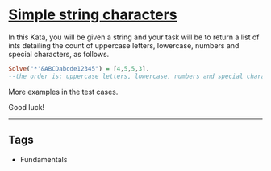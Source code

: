 # [Simple string characters](https://www.codewars.com/kata/5a29a0898f27f2d9c9000058)

In this Kata, you will be given a string and your task will be to return a list of ints detailing the count of uppercase letters, lowercase, numbers and special characters, as follows.

```Haskell
Solve("*'&ABCDabcde12345") = [4,5,5,3].
--the order is: uppercase letters, lowercase, numbers and special characters.
```

More examples in the test cases.

Good luck!

---

## Tags

- Fundamentals
